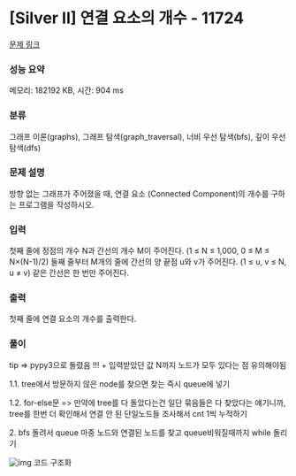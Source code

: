 # [Silver II] 연결 요소의 개수 - 11724 

[문제 링크](https://www.acmicpc.net/problem/11724) 

### 성능 요약

메모리: 182192 KB, 시간: 904 ms

### 분류

그래프 이론(graphs), 그래프 탐색(graph_traversal), 너비 우선 탐색(bfs), 깊이 우선 탐색(dfs)

### 문제 설명

<p>방향 없는 그래프가 주어졌을 때, 연결 요소 (Connected Component)의 개수를 구하는 프로그램을 작성하시오.</p>

### 입력 

 <p>첫째 줄에 정점의 개수 N과 간선의 개수 M이 주어진다. (1 ≤ N ≤ 1,000, 0 ≤ M ≤ N×(N-1)/2) 둘째 줄부터 M개의 줄에 간선의 양 끝점 u와 v가 주어진다. (1 ≤ u, v ≤ N, u ≠ v) 같은 간선은 한 번만 주어진다.</p>

### 출력 

 <p>첫째 줄에 연결 요소의 개수를 출력한다.</p>
 
### 풀이 
<p> tip => pypy3으로 돌렸음 !!! + 입력받았던 값 N까지 노드가 모두 있다는 점 유의해야됨</p>


<p> 1.1. tree에서 방문하지 않은 node를 찾으면 찾는 즉시 queue에 넣기 </p>
<p> 1.2. for-else문 => 만약에 tree를 다 돌았다는건 일단 묶음들은 다 찾았다는 얘기니까, tree를 한번 더 확인해서 연결 안 된 단일노드들 조사해서 cnt 1씩 누적하기 </p>
<p> 2. bfs 돌려서 queue 마중 노드와 연결된 노드를 찾고 queue비워질때까지 while 돌리기 </p>

![img](https://user-images.githubusercontent.com/87743473/172801623-6a45ffd9-3132-446a-829f-b2f77136b69b.png)
코드 구조화 

